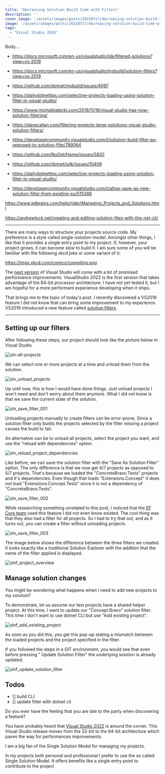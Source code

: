 ```yaml
---
title: 'Decreasing Solution Build time with Filters'
description: ''
cover_image: '/assets/images/posts/20210717/decreasing-solution-build-time-with-filters/cover_image.png'
image: '/assets/images/posts/20210717/decreasing-solution-build-time-with-filters/cover_image.png'
tags:
  - "Visual Studio 2019"
---
```


Body...

- https://docs.microsoft.com/en-us/visualstudio/ide/filtered-solutions?view=vs-2019
- https://docs.microsoft.com/en-us/visualstudio/msbuild/solution-filters?view=vs-2019
- https://github.com/dotnet/msbuild/issues/4097

- https://dailydotnettips.com/selective-projects-loading-using-solution-filter-in-visual-studio/
- https://www.michalbialecki.com/2019/11/16/visual-studio-has-now-solution-filtering/
- https://davecallan.com/filtering-projects-large-solutions-visual-studio-solution-filters/


- https://developercommunity.visualstudio.com/t/solution-build-filter-as-opposed-to-solution-filte/789064
- https://github.com/NuGet/Home/issues/5820
- https://github.com/dotnet/sdk/issues/10409
- https://dailydotnettips.com/selective-projects-loading-using-solution-filter-in-visual-studio/

- https://developercommunity.visualstudio.com/t/allow-save-as-new-solution-filter-from-existing-so/515388

https://www.jetbrains.com/help/rider/Managing_Projects_and_Solutions.html

https://andrewlock.net/creating-and-editing-solution-files-with-the-net-cli/

---
There are many ways to structure your projects source code. My preference is a style called single-solution-model. Amongst other things, I like that it provides a single entry point to my project. If, however, your project grows, it can become slow to build it. I am sure some of you will be familiar with the following xkcd joke or some variant of it:

https://imgs.xkcd.com/comics/compiling.png

The [next version](https://devblogs.microsoft.com/visualstudio/visual-studio-2022-preview-1-now-available) of Visual Studio will come with a lot of promised performance improvements. VisualStudio 2022 is the first version that takes advantage of the 64-bit processor architecture. I have not yet tested it, but I am hopeful for a more performant experience developing when it ships.

That brings me to the topic of today's post. I recently discovered a VS2019 feature I did not know that can bring some improvement to my experience. VS2019 introduced a new feature called [solution filters](https://docs.microsoft.com/en-us/visualstudio/ide/filtered-solutions?view=vs-2019).

---

## Setting up our filters

After following these steps, our project should look like the picture below in Visual Studio.

![sln-all-projects](/assets/images/posts/20210717/decreasing-solution-build-time-with-filters/001_vs2019_sln_all_projects.png)

We can select one or more projects at a time and unload them from the solution.

![sln_unload_projects](/assets/images/posts/20210717/decreasing-solution-build-time-with-filters/002_vs2019_sln_unload_projects.png)

Up until now, this is how I would have done things. Just unload projects I won't need and don't worry about them anymore. What I did not know is that we save the current state of the solution.

![sln_save_filter_001](/assets/images/posts/20210717/decreasing-solution-build-time-with-filters/003_vs2019_sln_save_filter_001.png)

Unloading projects manually to create filters can be error-prone. Since a solution filter only builds the projects selected by the filter missing a project causes the build to fail.

An alternative can be to unload all projects, select the project you want, and use the "reload with dependencies" option.

![sln_reload_project_dependencies](/assets/images/posts/20210717/decreasing-solution-build-time-with-filters/004_vs2019_sln_reload_project_dependencies.png)

Like before, we can save the solution filter with the "Save As Solution Filter" option. The only difference is that we now get 4/7 projects as opposed to 5/7 projects. That's because we loaded the "ConcreteBravo.Tests" projects and it's dependencies. Even though that loads "Extensions.Concept" it does not load "Extensions.Concept.Tests" since it is not a dependency of "ConcreteBravo.Tests".

![sln_save_filter_002](/assets/images/posts/20210717/decreasing-solution-build-time-with-filters/005_vs2019_sln_save_filter_002.png)

While researching something unrelated to this post, I noticed that the [EF Core team](https://github.com/dotnet/efcore) used this feature I did not even know existed. The cool thing was that they also had a filter for all projects. So I had to try that out, and as it turns out, you can create a filter without unloading projects.

![sln_save_filter_003](/assets/images/posts/20210717/decreasing-solution-build-time-with-filters/006_vs2019_sln_save_filter_003.png)

The image below shows the difference between the three filters we created. It looks exactly like a traditional Solution Explorer with the addition that the name of the filter applied is displayed.

![slnf_project_overview](/assets/images/posts/20210717/decreasing-solution-build-time-with-filters/007_vs2019_slnf_project_overview.png)

## Manage solution changes

You might be wondering what happens when I need to add new projects to my solution?

To demonstrate, let us assume our test projects have a shared helper project. At this time, I want to update our "Concept.Bravo" solution filter. This time I don't want to use dotnet CLI but use "Add existing project".

![slnf_add_existing_project](/assets/images/posts/20210717/decreasing-solution-build-time-with-filters/008_vs2019_slnf_add_existing_project.png)

As soon as you did this, you get this pop-up stating a mismatch between the loaded projects and the project specified in the filter.

If you followed the steps in a GIT environment, you would see that even before pressing " Update Solution Filter" the underlying solution is already updated.

![slnf_update_solution_filter](/assets/images/posts/20210717/decreasing-solution-build-time-with-filters/009_vs2019_slnf_update_solution_filter.png)








## Todos

- [] build CLI
- [] update filter with dotnet cli











Do you ever have the feeling that you are late to the party when discovering a feature?




You have probably heard that [Visual Studio 2022](https://devblogs.microsoft.com/visualstudio/visual-studio-2022-preview-1-now-available) is around the corner. This Visual Studio release moves from the 32-bit to the 64-bit architecture which paves the way for performances improvements. 

I am a big fan of the Single Solution Model for managing my projects. 

In my projects both personal and professional I prefer to use the so called Single Solution Model. It offers benefits like a single entry point to contribute to the project




